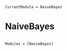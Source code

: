 ```@meta
CurrentModule = NaiveBayes
```

# NaiveBayes

```@index
```

```@autodocs
Modules = [NaiveBayes]
```
